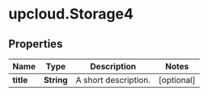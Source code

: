 # upcloud.Storage4

## Properties
Name | Type | Description | Notes
------------ | ------------- | ------------- | -------------
**title** | **String** | A short description. | [optional] 


